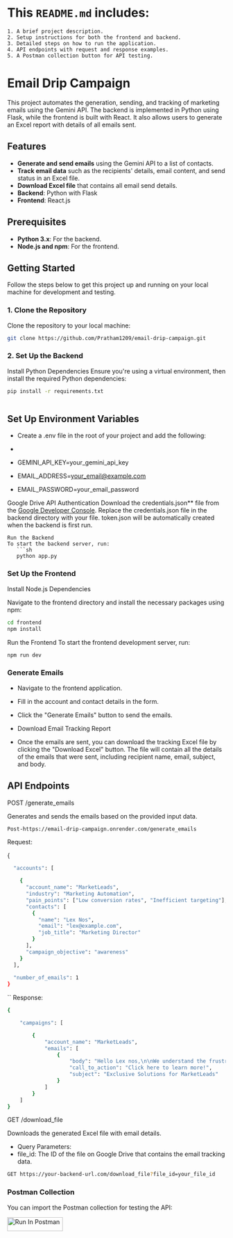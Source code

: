 # This `README.md` includes:

    1. A brief project description.
    2. Setup instructions for both the frontend and backend.
    3. Detailed steps on how to run the application.
    4. API endpoints with request and response examples.
    5. A Postman collection button for API testing.

# Email Drip Campaign

This project automates the generation, sending, and tracking of marketing emails using the Gemini API. The backend is implemented in Python using Flask, while the frontend is built with React. It also allows users to generate an Excel report with details of all emails sent.

## Features

- **Generate and send emails** using the Gemini API to a list of contacts.
- **Track email data** such as the recipients' details, email content, and send status in an Excel file.
- **Download Excel file** that contains all email send details.
- **Backend**: Python with Flask
- **Frontend**: React.js

## Prerequisites

- **Python 3.x**: For the backend.
- **Node.js and npm**: For the frontend.

## Getting Started

Follow the steps below to get this project up and running on your local machine for development and testing.

### 1. Clone the Repository

Clone the repository to your local machine:
 ```sh
git clone https://github.com/Pratham1209/email-drip-campaign.git
```
### 2. Set Up the Backend
Install Python Dependencies
Ensure you're using a virtual environment, then install the required Python dependencies:
 ```sh
pip install -r requirements.txt
```
```
```
## Set Up Environment Variables

- Create a .env file in the root of your project and add the following:
- 
- GEMINI_API_KEY=your_gemini_api_key

- EMAIL_ADDRESS=your_email@example.com

- EMAIL_PASSWORD=your_email_password
  
Google Drive API Authentication
Download the credentials.json** file from the [Google Developer Console](https://www.googleadservices.com/pagead/aclk?sa=L&ai=DChcSEwjpovrqlMGKAxVoDIMDHVEaOO0YABAAGgJzZg&co=1&ase=2&gclid=Cj0KCQiA1Km7BhC9ARIsAFZfEItbH9wQ8bJ2drufLtZimLUyBRKZEE0kc7_C2NnDlcpfS5PB7ajtupUaAn8lEALw_wcB&ei=dQ5rZ8LnEt7H4-EPgcibsQo&ohost=www.google.com&cid=CAESVeD2YcLFtPD6_6WVPmo9nP5ahfhiPjdjLsqwXNo8IZS_mBAI-MDRa28hcefHksy0yEll2EU8V10_lC1EK0eo_dciprkBfK9tKpzUSLjmVl73io5J9cs&sig=AOD64_3pwV00DMh916t11d2pB6VrhJS3pg&q&sqi=2&nis=4&adurl&ved=2ahUKEwiC9vXqlMGKAxXe4zgGHQHkJqYQ0Qx6BAgNEAE).
Replace the credentials.json file in the backend directory with your file.
token.json will be automatically created when the backend is first run.

```
Run the Backend
To start the backend server, run:
   ```sh
   python app.py

```
### Set Up the Frontend
Install Node.js Dependencies

Navigate to the frontend directory and install the necessary packages using npm:

```sh
cd frontend
npm install
```
Run the Frontend
To start the frontend development server, run:
```sh
npm run dev
```

### Generate Emails

- Navigate to the frontend application.

- Fill in the account and contact details in the form.

- Click the "Generate Emails" button to send the emails.

- Download Email Tracking Report

- Once the emails are sent, you can download the tracking Excel file by clicking the "Download Excel" button. The file will contain all the details of the emails that were sent, including recipient name, email, subject, and body.

## API Endpoints
POST /generate_emails

Generates and sends the emails based on the provided input data.

```sh
Post-https://email-drip-campaign.onrender.com/generate_emails
```

Request:

{
```sh
  "accounts": [

    {
      "account_name": "MarketLeads",
      "industry": "Marketing Automation",
      "pain_points": ["Low conversion rates", "Inefficient targeting"],
      "contacts": [
        {
          "name": "Lex Nos",
          "email": "lex@example.com",
          "job_title": "Marketing Director"
        }
      ],
      "campaign_objective": "awareness"
    }
  ],
  
  "number_of_emails": 1
}
```
``
Response:
```sh
{

    "campaigns": [

        {
            "account_name": "MarketLeads",
            "emails": [
                {
                    "body": "Hello Lex nos,\n\nWe understand the frustration of low conversion rates and inefficient targeting – common challenges in today's marketing landscape. It's like casting a wide net and hoping for the best, which often leads to wasted resources and missed opportunities.\n\nAt MarketLeads, we specialize in helping businesses like yours transform these pain points into powerful results. Our marketing automation solutions are designed to refine your targeting, reaching the right audience with the right message at the right time. We can help you nurture leads with personalized content, guiding them through the buyer's journey and significantly boosting your conversion rates.\n\nWe believe awareness is key. Let’s discuss how our strategies can create a more focused and efficient approach to your marketing efforts.\n\nMarketLeads",
                    "call_to_action": "Click here to learn more!",
                    "subject": "Exclusive Solutions for MarketLeads"
                }
            ]
        }
    ]
}
```
GET /download_file

Downloads the generated Excel file with email details.

- Query Parameters:
- file_id: The ID of the file on Google Drive that contains the email tracking data.

```sh
GET https://your-backend-url.com/download_file?file_id=your_file_id
```
### Postman Collection
You can import the Postman collection for testing the API:

[<img src="https://run.pstmn.io/button.svg" alt="Run In Postman" style="width: 128px; height: 32px;">](https://app.getpostman.com/run-collection/33785306-3abe4073-7c3b-4fa5-bd34-f06b9184c756?action=collection%2Ffork&source=rip_markdown&collection-url=entityId%3D33785306-3abe4073-7c3b-4fa5-bd34-f06b9184c756%26entityType%3Dcollection%26workspaceId%3D45dfb44a-9237-41be-9edd-bdba79abe8cd)








